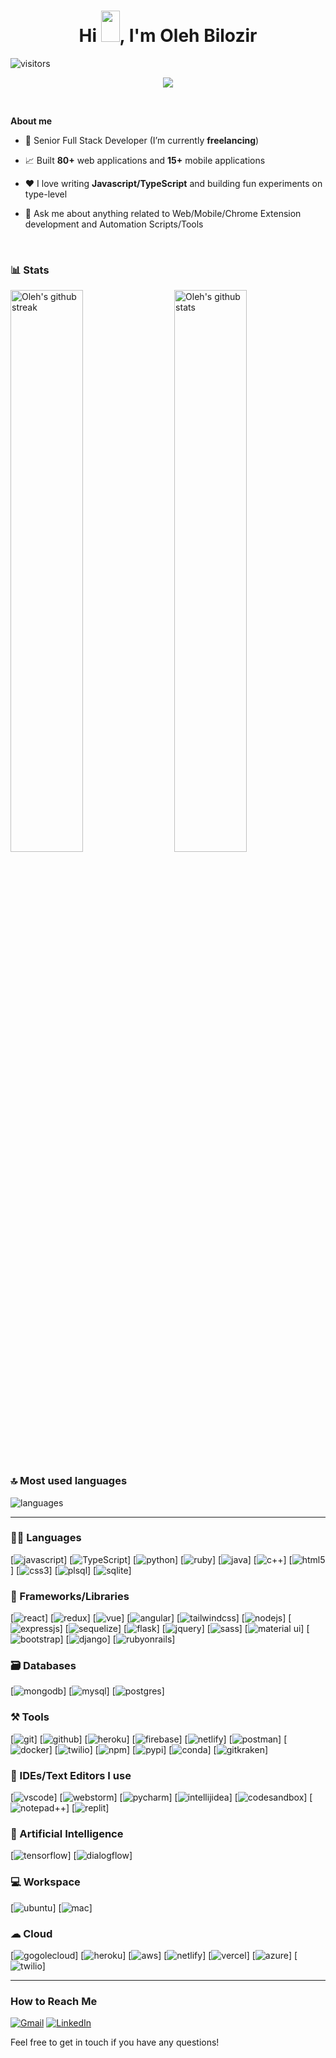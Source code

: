 <h1 align="center">
  Hi <img src="https://raw.githubusercontent.com/MartinHeinz/MartinHeinz/master/wave.gif" width="30px" height="50px">, I'm Oleh Bilozir 
</h1>

![visitors](https://visitor-badge.laobi.icu/badge?page_id=OlehBilozir.OlehBilozir)

<p align="center">
  <a href="https://github.com/DenverCoder1/readme-typing-svg"><img src="https://readme-typing-svg.herokuapp.com?font=Fira+Mono&color=33FF33&size=30&center=true&vCenter=true&width=500&height=100&lines=Senior+Software+Engineer;Mobile+Application+Developer;Chrome+Extension+Developer;Automation+Specialist"></a>
</p>

<br />

**About me**

- 💼 Senior Full Stack Developer (I’m currently **freelancing**)

- 📈 Built **80+** web applications and **15+** mobile applications

- ❤️ I love writing **Javascript/TypeScript** and building fun experiments on type-level

- 💬 Ask me about anything related to Web/Mobile/Chrome Extension development and Automation Scripts/Tools

<br />

### 📊 Stats

<img src="https://github-readme-stats.vercel.app/api?username=OlehBilozir&show_icons=true&theme=transparent&hide_border=true" alt="Oleh's github stats" width="48%" align="right"/>
<img src="http://github-readme-streak-stats.herokuapp.com?user=OlehBilozir&theme=transparent&hide_border=true" alt="Oleh's github streak" width="48%" />

### 🔝 Most used languages
<img alt="languages" src="https://github-readme-stats.vercel.app/api/top-langs/?username=square1grp&hide_title=true&theme=transparent&hide_border=true&layout=compact" />

---

### 🧑‍💻 Languages

[![javascript](https://img.shields.io/badge/JavaScript-323330?style=for-the-badge&logo=javascript&logoColor=F7DF1E)]
[![TypeScript](https://img.shields.io/badge/TypeScript-007ACC?style=for-the-badge&logo=typescript&logoColor=white)]
[![python](https://img.shields.io/badge/Python-FFD43B?style=for-the-badge&logo=python&logoColor=darkgreen)]
[![ruby](https://img.shields.io/badge/Ruby-CC342D?style=for-the-badge&logo=ruby&logoColor=white)]
[![java](https://img.shields.io/badge/Java-ED8B00?style=for-the-badge&logo=java&logoColor=white)]
[![c++](https://img.shields.io/badge/C%2B%2B-00599C?style=for-the-badge&logo=c%2B%2B&logoColor=white)]
[![html5](https://img.shields.io/badge/HTML5-E34F26?style=for-the-badge&logo=html5&logoColor=white)]
[![css3](https://img.shields.io/badge/CSS3-1572B6?style=for-the-badge&logo=css3&logoColor=white)]
[![plsql](https://img.shields.io/badge/PLSQL-F80000?style=for-the-badge&logo=oracle&logoColor=black)]
[![sqlite](https://img.shields.io/badge/SQLite-07405E?style=for-the-badge&logo=sqlite&logoColor=white)]

### 🧩 Frameworks/Libraries

[![react](https://img.shields.io/badge/React-20232A?style=for-the-badge&logo=react&logoColor=61DAFB)]
[![redux](https://img.shields.io/badge/Redux-593D88?style=for-the-badge&logo=redux&logoColor=white)]
[![vue](https://img.shields.io/badge/Vue.js-35495E?style=for-the-badge&logo=vue.js&logoColor=4FC08D)]
[![angular](https://img.shields.io/badge/Angular-DD0031?style=for-the-badge&logo=angular&logoColor=white)]
[![tailwindcss](https://img.shields.io/badge/Tailwind_CSS-38B2AC?style=for-the-badge&logo=tailwind-css&logoColor=white)]
[![nodejs](https://img.shields.io/badge/Node.js-339933?style=for-the-badge&logo=nodedotjs&logoColor=white)]
[![expressjs](https://img.shields.io/badge/Express.js-000000?style=for-the-badge&logo=express&logoColor=white)]
[![sequelize](https://img.shields.io/badge/sequelize-323330?style=for-the-badge&logo=sequelize&logoColor=blue)]
[![flask](https://img.shields.io/badge/Flask-000000?style=for-the-badge&logo=flask&logoColor=white)]
[![jquery](https://img.shields.io/badge/jQuery-0769AD?style=for-the-badge&logo=jquery&logoColor=white)]
[![sass](https://img.shields.io/badge/Sass-CC6699?style=for-the-badge&logo=sass&logoColor=white)]
[![material ui](https://img.shields.io/badge/Material%20UI-007FFF?style=for-the-badge&logo=mui&logoColor=white)]
[![bootstrap](https://img.shields.io/badge/Bootstrap-563D7C?style=for-the-badge&logo=bootstrap&logoColor=white)]
[![django](https://img.shields.io/badge/Django-092E20?style=for-the-badge&logo=django&logoColor=white)]
[![rubyonrails](https://img.shields.io/badge/Ruby_on_Rails-CC0000?style=for-the-badge&logo=ruby-on-rails&logoColor=white)]

### 🗃️ Databases

[![mongodb](https://img.shields.io/badge/MongoDB-4EA94B?style=for-the-badge&logo=mongodb&logoColor=white)]
[![mysql](https://img.shields.io/badge/MySQL-005C84?style=for-the-badge&logo=mysql&logoColor=white)]
[![postgres](https://img.shields.io/badge/PostgreSQL-316192?style=for-the-badge&logo=postgresql&logoColor=white)]

### ⚒️ Tools

[![git](https://img.shields.io/badge/GIT-E44C30?style=for-the-badge&logo=git&logoColor=white)]
[![github](https://img.shields.io/badge/GitHub-100000?style=for-the-badge&logo=github&logoColor=white)]
[![heroku](https://img.shields.io/badge/Heroku-430098?style=for-the-badge&logo=heroku&logoColor=white)]
[![firebase](https://img.shields.io/badge/firebase-ffca28?style=for-the-badge&logo=firebase&logoColor=black)]
[![netlify](https://img.shields.io/badge/Netlify-00C7B7?style=for-the-badge&logo=netlify&logoColor=white)]
[![postman](https://img.shields.io/badge/Postman-FF6C37?style=for-the-badge&logo=Postman&logoColor=white)]
[![docker](https://img.shields.io/badge/Docker-2CA5E0?style=for-the-badge&logo=docker&logoColor=white)]
[![twilio](https://img.shields.io/badge/Twilio-F22F46?style=for-the-badge&logo=Twilio&logoColor=white)]
[![npm](https://img.shields.io/badge/npm-CB3837?style=for-the-badge&logo=npm&logoColor=white)]
[![pypi](https://img.shields.io/badge/pypi-3775A9?style=for-the-badge&logo=pypi&logoColor=white)]
[![conda](https://img.shields.io/badge/conda-342B029.svg?&style=for-the-badge&logo=anaconda&logoColor=white)]
[![gitkraken](https://img.shields.io/badge/GitKraken-179287?style=for-the-badge&logo=GitKraken&logoColor=white)]

### 🧠 IDEs/Text Editors I use

[![vscode](https://img.shields.io/badge/Visual_Studio_Code-0078D4?style=for-the-badge&logo=visual%20studio%20code&logoColor=white)]
[![webstorm](https://img.shields.io/badge/WebStorm-000000?style=for-the-badge&logo=WebStorm&logoColor=white)]
[![pycharm](https://img.shields.io/badge/PyCharm-000000.svg?&style=for-the-badge&logo=PyCharm&logoColor=white)]
[![intellijidea](https://img.shields.io/badge/IntelliJIDEA-000000.svg?style=for-the-badge&logo=intellij-idea&logoColor=white)]
[![codesandbox](https://img.shields.io/badge/Codesandbox-000000?style=for-the-badge&logo=CodeSandbox&logoColor=white)]
[![notepad++](https://img.shields.io/badge/Notepad++-90E59A.svg?style=for-the-badge&logo=notepad%2B%2B&logoColor=black)]
[![replit](https://img.shields.io/badge/replit-667881?style=for-the-badge&logo=replit&logoColor=white)]

### 🤖 Artificial Intelligence
[![tensorflow](https://img.shields.io/badge/TensorFlow-FF6F00?style=for-the-badge&logo=tensorflow&logoColor=white)]
[![dialogflow](https://img.shields.io/badge/dialogflow-FF9800?style=for-the-badge&logo=dialogflow&logoColor=white)]


### 💻 Workspace

[![ubuntu](https://img.shields.io/badge/ubuntu-0078D6?style=for-the-badge&logo=ubuntu&logoColor=white)]
[![mac](https://img.shields.io/badge/mac-0078D6?style=for-the-badge&logo=mac&logoColor=white)]

### ☁ Cloud

[![gogolecloud](https://img.shields.io/badge/Google_Cloud-4285F4?style=for-the-badge&logo=google-cloud&logoColor=white)]
[![heroku](https://img.shields.io/badge/Heroku-430098?style=for-the-badge&logo=heroku&logoColor=white)]
[![aws](https://img.shields.io/badge/Amazon_AWS-232F3E?style=for-the-badge&logo=amazon-aws&logoColor=white)]
[![netlify](https://img.shields.io/badge/Netlify-00C7B7?style=for-the-badge&logo=netlify&logoColor=white)]
[![vercel](https://img.shields.io/badge/Vercel-000000?style=for-the-badge&logo=vercel&logoColor=white)]
[![azure](https://img.shields.io/badge/Microsoft_Azure-0089D6?style=for-the-badge&logo=microsoft-azure&logoColor=white)]
[![twilio](https://img.shields.io/badge/Twilio-F22F46?style=for-the-badge&logo=Twilio&logoColor=white)]

---

### How to Reach Me

 [![Gmail](https://img.shields.io/badge/Gmail-Email-red)](mailto:olehbilozirrrr@gmail.com)
 [![LinkedIn](https://img.shields.io/badge/LinkedIn-Profile-blue)](https://www.linkedin.com/in/oleh-bilozir-651173294/)

Feel free to get in touch if you have any questions!
